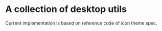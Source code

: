 # A collection of desktop utils

Current implementation is based on reference code of icon theme spec.
